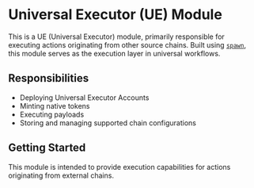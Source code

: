 # Universal Executor (UE) Module

This is a UE (Universal Executor) module, primarily responsible for executing actions originating from other source chains. Built using [`spawn`](https://github.com/rollchains/spawn), this module serves as the execution layer in universal workflows.

## Responsibilities

- Deploying Universal Executor Accounts
- Minting native tokens
- Executing payloads
- Storing and managing supported chain configurations

## Getting Started

This module is intended to provide execution capabilities for actions originating from external chains.